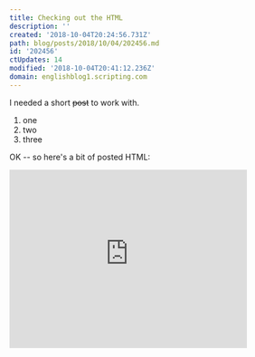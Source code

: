 ```yaml
---
title: Checking out the HTML
description: ''
created: '2018-10-04T20:24:56.731Z'
path: blog/posts/2018/10/04/202456.md
id: '202456'
ctUpdates: 14
modified: '2018-10-04T20:41:12.236Z'
domain: englishblog1.scripting.com
---
```

I needed a short <s>post</s> to work with.

1.  one
2.  two
3.  three

OK -- so here's a bit of posted HTML:

<p><iframe width="420" height="315" src="https://www.youtube.com/embed/nlaoR5m4L80" frameborder="0" allowfullscreen=""></iframe>